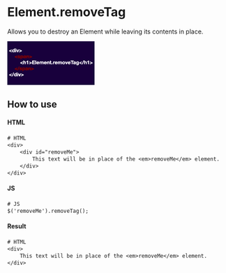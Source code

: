 Element.removeTag
=================

Allows you to destroy an Element while leaving its contents in place.

![Screenshot](https://github.com/jaikdean/MooTools-Element.removeTag/raw/master/screenshot.png)


How to use
----------

#### HTML
	# HTML
	<div>
		<div id="removeMe">
			This text will be in place of the <em>removeMe</em> element.
		</div>
	</div>

#### JS
	# JS
	$('removeMe').removeTag();

#### Result
	# HTML
	<div>
		This text will be in place of the <em>removeMe</em> element.
	</div>